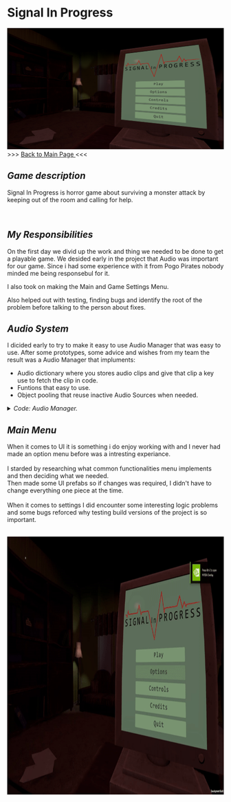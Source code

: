 <h1> Signal In Progress </h1>
    <img src="Images/Signal In Progress Menu.png"
    <h3> >>> <a href="https://github.com/Erik2333/Resume_ErikBerglund/blob/main/README.md"> Back to Main Page </a> <<<  <h3> 
    <h2> <em> Game description </em> </h2>
        <p> 
            Signal In Progress is horror game about surviving a monster attack by keeping out of the room and calling for help.
        </p>
        <br>
    <h2> <em> My Responsibilities </em> </h2>
        <p>
            On the first day we divid up the work and thing we needed to be done to get a playable game.
            We desided early in the project that Audio was important for our game. Since i had some experience with it from Pogo Pirates nobody minded me being responsebul for it. 
        </p>
        <p> I also took on making the Main and Game Settings Menu. </p>
        <p> Also helped out with testing, finding bugs and identify the root of the problem before talking to the person about fixes. </p>
    <h2> <em> Audio System </em> </h2>
        <p> 
            I dicided early to try to make it easy to use Audio Manager that was easy to use. After some prototypes, some advice and wishes from my team the result was a Audio Manager that impluments: <br>
            <ul>
            <li> Audio dictionary where you stores audio clips and give that clip a key use to fetch the clip in code. </li>
            <li> Funtions that easy to use. </li>
            <li> Object pooling that reuse inactive Audio Sources when needed. </li>
            </ul>
        </p>
    <details>
        <summary><em> Code: Audio Manager. </em></summary>
  
```csharp
public class AudioManager : MonoBehaviour
{
    public enum AudioType
    {
        Audio2D,
        AudioMaster,
        AudioMusic,
        AudioSFX,
        AudioAmbience
    }
    public static AudioManager Instance { get; private set; }
    private readonly Queue<AudioSource> audioPool = new();
    private byte poolLimit = 20;
    public AudioSource audio2D_Prefab, audio3D_Master, audio3D_Music, audio3D_SFX, audio3D_Ambience;
    public AudioClip errorClip;

    // Custom class to set Key and Value in Inspector.
    public AudioDictionary audioDictionary;

    private void Awake()
    {
        if (Instance == null)
        {
            Instance = this;
        }
        else
        {
            Destroy(gameObject);
        }
    }

    /// <summary>
    /// Quick way to get Audio Clips form the Audio Managers Dictionary.
    /// Example: AudioClip audioClip = GetAudioClip("Monster_Attack");
    /// </summary>
    /// <param name="audioDictionaryKey"></param>
    /// <returns></returns>
    public AudioClip GetAudioClip(string audioDictionaryKey)
    {
        audioDictionary.ToDictionary().TryGetValue(audioDictionaryKey.ToLower(), out AudioClip audioClip);

        if (audioClip != null)
        {
            return audioClip;
        }
        else
        {
            Debug.LogError($"No clip found with Key: {audioDictionaryKey}. Did you misspell or forget to add it in Audio Manager?");
            return errorClip;
        }
    }

    private AudioSource GetPrefab(AudioType audioSourcePrefab)
    {
        switch (audioSourcePrefab)
        {
            case AudioType.Audio2D: return audio2D_Prefab;
            case AudioType.AudioMaster: return audio3D_Master;
            case AudioType.AudioMusic: return audio3D_Music;
            case AudioType.AudioSFX: return audio3D_SFX;
            case AudioType.AudioAmbience: return audio3D_Ambience;
            default:
                Debug.LogError($"audioSourcePrefab not found. Default to {audio3D_Master}");
                return audio3D_Master;
        }
    }

    /// <summary>
    /// Method that spawns in a audio_Prefab and Play clip from audioDictionary.
    /// Example: PlayClip(transform.position, "Monster_Howl");
    /// </summary>
    /// <param name="spawnPosition"></param>
    /// <param name="audioDictionaryKey"></param>
    /// <param name="oneShot"></param>
    /// <param name="volume"></param>
    /// <param name="pitch"></param>
    /// <returns></returns>
    public void PlayClip(Vector3 spawnPosition, string audioDictionaryKey, AudioType audioSourcePrefab, float volume = 1, float pitch = 1)
    {
        AudioClip clip = GetAudioClip(audioDictionaryKey);
        AudioSource audioSource = GetFormPool(GetPrefab(audioSourcePrefab), spawnPosition, false, clip.length);
        audioSource.clip = clip;
        audioSource.volume = volume;
        audioSource.pitch = pitch;
        audioSource.Play();
    }

    /// <summary>
    /// Method that spawns in a audio_Prefab and also returns it so you can access it for modification.
    /// Example: AudioSource audioSource = PlayClip(transform.position, "Monster_Attack", "3d");
    /// </summary>
    /// <param name="spawnPosition"></param>
    /// <param name="audioDictionaryKey"></param>
    /// <param name="oneShot"></param>
    /// <param name="volume"></param>
    /// <param name="pitch"></param>
    /// <returns></returns>
    public AudioSource PlayAudioClip(Vector3 spawnPosition, string audioDictionaryKey, AudioType audioSourcePrefab, bool oneShot = true, float volume = 1, float pitch = 1)
    {
        AudioClip clip = GetAudioClip(audioDictionaryKey);
        AudioSource audioSource = GetFormPool(GetPrefab(audioSourcePrefab), spawnPosition, oneShot, clip.length);
        audioSource.clip = clip;
        audioSource.volume = volume;
        audioSource.pitch = pitch;
        audioSource.Play();

        return audioSource;
    }

    AudioSource GetFormPool(AudioSource audioSource, Vector3 spawnPosition, bool oneShot, float clipLength)
    {
        AudioSource poolObj = audioPool.Peek();

        if (poolObj != null)
        {
            audioPool.Dequeue();
            poolObj = audioSource;
            poolObj.transform.SetParent(null);
            poolObj.transform.position = spawnPosition;
            poolObj.gameObject.SetActive(true);
        }
        else
        {
            poolObj = Instantiate(audioSource, spawnPosition, Quaternion.identity);
        }

        if (oneShot == true)
            StartCoroutine(returnToPool(poolObj, clipLength));

        return poolObj;
        
    }

    IEnumerator returnToPool(AudioSource audioSource, float time)
    {
        yield return new WaitForSeconds(time);

        returnToPool(audioSource);
    }

    public void returnToPool(AudioSource audioSource)
    {
        if (audioPool.Count < poolLimit)
        {
            audioSource.Stop();
            audioSource.gameObject.SetActive(false);
            audioSource.transform.SetParent(gameObject.transform, false);
            audioPool.Enqueue(audioSource);
        }
        else
            Destroy(audioSource);
    }
}

[Serializable]
public class AudioDictionary
{
    [SerializeField]
    DictionaryItem[] dictionary;

    public Dictionary<string, AudioClip> ToDictionary()
    {
        Dictionary<string, AudioClip> newDict = new();

        foreach (DictionaryItem item in dictionary)
        {
            newDict.Add(item.key.ToLower(), item.audioClip);
        }

        return newDict;
    }
}

[Serializable]
public class DictionaryItem
{
    [SerializeField]
    public string key;

    [SerializeField]
    public AudioClip audioClip;
}

```

</details>

<h2> <em> Main Menu </em> </h2>
        <p> 
            When it comes to UI it is something i do enjoy working with and I never had made an option menu before was a intresting experiance. <br>
            <br>
            I starded by researching what common functionalities menu implements and then deciding what we needed. <br>
            Then made some UI prefabs so if changes was required, I didn't have to change everything one piece at the time. <br>
            <br>
            When it comes to settings I did encounter some interesting logic problems and some bugs reforced why testing build versions of the project is so important. <br>
             <br>
        </p>
<img width="800" height="600" src="Images/LongVideo-ezgif.com-video-to-gif-converter.gif" style="max-width: 100%; display: inline-block;" data-target="animated-image.originalImage">

